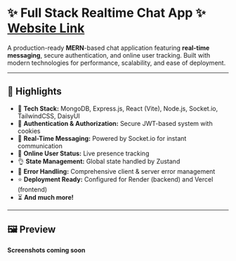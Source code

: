 # ✨ Full Stack Realtime Chat App ✨ [Website Link](https://smart-chat-jet.vercel.app/)
A production-ready **MERN**-based chat application featuring **real-time messaging**, secure authentication, and online user tracking. Built with modern technologies for performance, scalability, and ease of deployment.

---
## 🚀 Highlights

- 🌟 **Tech Stack:** MongoDB, Express.js, React (Vite), Node.js, Socket.io, TailwindCSS, DaisyUI  
- 🎃 **Authentication & Authorization:** Secure JWT-based system with cookies  
- 👾 **Real-Time Messaging:** Powered by Socket.io for instant communication  
- 🚀 **Online User Status:** Live presence tracking  
- 👌 **State Management:** Global state handled by Zustand  
- 🐞 **Error Handling:** Comprehensive client & server error management  
- ⭐ **Deployment Ready:** Configured for Render (backend) and Vercel (frontend)  
- ⏳ **And much more!**

---

## 🖼 Preview
**Screenshots coming soon** 
